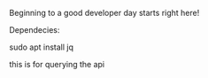 Beginning to a good developer day starts right here!

Dependecies:

sudo apt install jq

this is for querying the api
